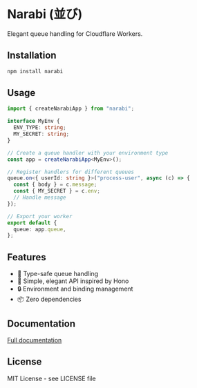 # Narabi (並び)

Elegant queue handling for Cloudflare Workers.

## Installation

```bash
npm install narabi
```

## Usage

```typescript
import { createNarabiApp } from "narabi";

interface MyEnv {
  ENV_TYPE: string;
  MY_SECRET: string;
}

// Create a queue handler with your environment type
const app = createNarabiApp<MyEnv>();

// Register handlers for different queues
queue.on<{ userId: string }>("process-user", async (c) => {
  const { body } = c.message;
  const { MY_SECRET } = c.env;
  // Handle message
});

// Export your worker
export default {
  queue: app.queue,
};
```

## Features

- 🎯 Type-safe queue handling
- 🌊 Simple, elegant API inspired by Hono
- 🔒 Environment and binding management
- 📦 Zero dependencies

## Documentation

[Full documentation](https://github.com/storimi-team/narabi#documentation)

## License

MIT License - see LICENSE file
